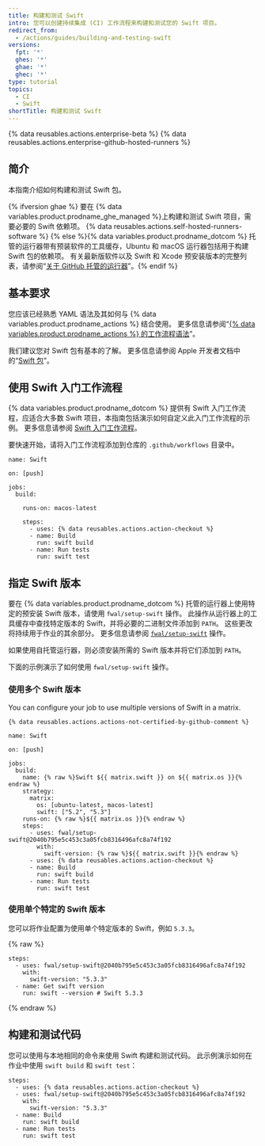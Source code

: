 ```yaml
---
title: 构建和测试 Swift
intro: 您可以创建持续集成 (CI) 工作流程来构建和测试您的 Swift 项目。
redirect_from:
  - /actions/guides/building-and-testing-swift
versions:
  fpt: '*'
  ghes: '*'
  ghae: '*'
  ghec: '*'
type: tutorial
topics:
  - CI
  - Swift
shortTitle: 构建和测试 Swift
---
```


{% data reusables.actions.enterprise-beta %}
{% data reusables.actions.enterprise-github-hosted-runners %}

## 简介

本指南介绍如何构建和测试 Swift 包。

{% ifversion ghae %} 要在 {% data variables.product.prodname_ghe_managed %}上构建和测试 Swift 项目，需要必要的 Swift 依赖项。 {% data reusables.actions.self-hosted-runners-software %}
{% else %}{% data variables.product.prodname_dotcom %} 托管的运行器带有预装软件的工具缓存，Ubuntu 和 macOS 运行器包括用于构建 Swift 包的依赖项。 有关最新版软件以及 Swift 和 Xcode 预安装版本的完整列表，请参阅“[关于 GitHub 托管的运行器](/actions/using-github-hosted-runners/about-github-hosted-runners#supported-software)”。{% endif %}

## 基本要求

您应该已经熟悉 YAML 语法及其如何与 {% data variables.product.prodname_actions %} 结合使用。 更多信息请参阅“[{% data variables.product.prodname_actions %} 的工作流程语法](/actions/automating-your-workflow-with-github-actions/workflow-syntax-for-github-actions)”。

我们建议您对 Swift 包有基本的了解。 更多信息请参阅 Apple 开发者文档中的“[Swift 包](https://developer.apple.com/documentation/swift_packages)”。

## 使用 Swift 入门工作流程

{% data variables.product.prodname_dotcom %} 提供有 Swift 入门工作流程，应适合大多数 Swift 项目，本指南包括演示如何自定义此入门工作流程的示例。 更多信息请参阅 [Swift 入门工作流程](https://github.com/actions/starter-workflows/blob/main/ci/swift.yml)。

要快速开始，请将入门工作流程添加到仓库的 `.github/workflows` 目录中。

```yaml{:copy}
name: Swift

on: [push]

jobs:
  build:

    runs-on: macos-latest

    steps:
      - uses: {% data reusables.actions.action-checkout %}
      - name: Build
        run: swift build
      - name: Run tests
        run: swift test
```

## 指定 Swift 版本

要在 {% data variables.product.prodname_dotcom %} 托管的运行器上使用特定的预安装 Swift 版本，请使用 `fwal/setup-swift` 操作。 此操作从运行器上的工具缓存中查找特定版本的 Swift，并将必要的二进制文件添加到 `PATH`。 这些更改将持续用于作业的其余部分。 更多信息请参阅 [`fwal/setup-swift`](https://github.com/marketplace/actions/setup-swift) 操作。

如果使用自托管运行器，则必须安装所需的 Swift 版本并将它们添加到 `PATH`。

下面的示例演示了如何使用 `fwal/setup-swift` 操作。

### 使用多个 Swift 版本

You can configure your job to use multiple versions of Swift in a matrix.

```yaml{:copy}
{% data reusables.actions.actions-not-certified-by-github-comment %}

name: Swift

on: [push]

jobs:
  build:
    name: {% raw %}Swift ${{ matrix.swift }} on ${{ matrix.os }}{% endraw %}
    strategy:
      matrix:
        os: [ubuntu-latest, macos-latest]
        swift: ["5.2", "5.3"]
    runs-on: {% raw %}${{ matrix.os }}{% endraw %}
    steps:
      - uses: fwal/setup-swift@2040b795e5c453c3a05fcb8316496afc8a74f192
        with:
          swift-version: {% raw %}${{ matrix.swift }}{% endraw %}
      - uses: {% data reusables.actions.action-checkout %}
      - name: Build
        run: swift build
      - name: Run tests
        run: swift test
```

### 使用单个特定的 Swift 版本

您可以将作业配置为使用单个特定版本的 Swift，例如 `5.3.3`。

{% raw %}
```yaml{:copy}
steps:
  - uses: fwal/setup-swift@2040b795e5c453c3a05fcb8316496afc8a74f192
    with:
      swift-version: "5.3.3"
  - name: Get swift version
    run: swift --version # Swift 5.3.3
```
{% endraw %}

## 构建和测试代码

您可以使用与本地相同的命令来使用 Swift 构建和测试代码。 此示例演示如何在作业中使用 `swift build` 和 `swift test`：

```yaml{:copy}
steps:
  - uses: {% data reusables.actions.action-checkout %}
  - uses: fwal/setup-swift@2040b795e5c453c3a05fcb8316496afc8a74f192
    with:
      swift-version: "5.3.3"
  - name: Build
    run: swift build
  - name: Run tests
    run: swift test
```
